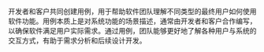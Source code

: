 开发者和客户共同创建用例，用于帮助软件团队理解不同类型的最终用户如何使用软件功能。用例本质上是对系统功能的场景描述，通常由开发者和客户合作编写，以确保软件满足用户实际需求。通过用例，团队能够更好地了解各种用户与系统的交互方式，有助于需求分析和后续设计开发。
